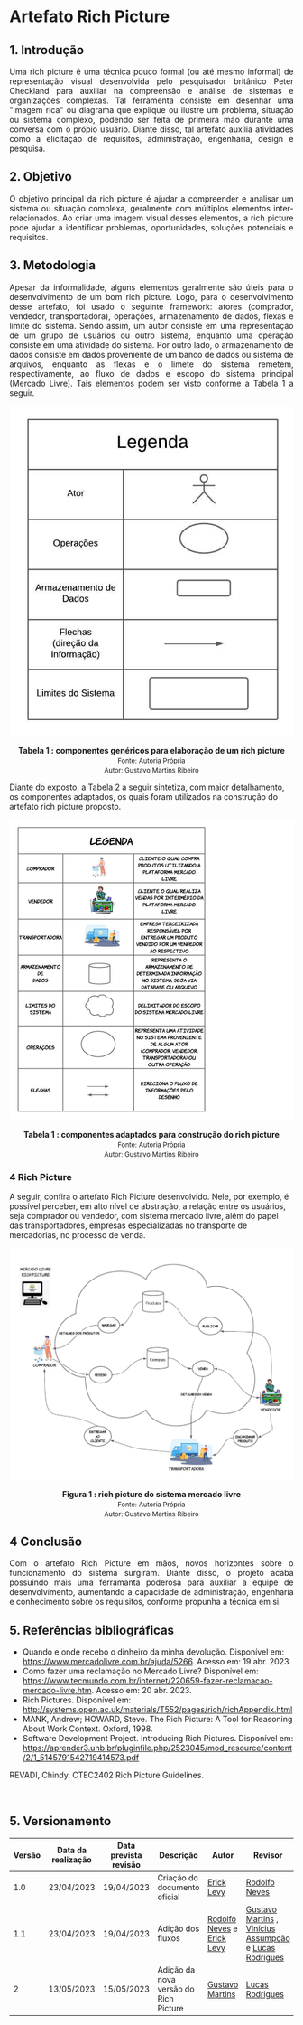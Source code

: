 # Artefato Rich Picture

## 1. Introdução

<p align="justify">
    Uma rich picture é uma técnica pouco formal (ou até mesmo informal) de representação visual desenvolvida pelo pesquisador britânico Peter Checkland para auxiliar na compreensão e análise de sistemas e organizações complexas. Tal ferramenta consiste em desenhar uma "imagem rica" ou diagrama que explique ou ilustre um problema, situação ou sistema complexo, podendo ser feita de primeira mão durante uma conversa com o própio usuário. Diante disso, tal artefato auxilia atividades como a elicitação de requisitos, administração, engenharia, design e pesquisa.
</p>

## 2. Objetivo
<p align="justify">
    O objetivo principal da rich picture é ajudar a compreender e analisar um sistema ou situação complexa, geralmente com múltiplos elementos inter-relacionados. Ao criar uma imagem visual desses elementos, a rich picture pode ajudar a identificar problemas, oportunidades, soluções potenciais e requisitos. 
</p>

## 3. Metodologia
<p align="justify">
    Apesar da informalidade, alguns elementos geralmente são úteis para o desenvolvimento de um bom rich picture. Logo, para o desenvolvimento desse artefato, foi usado o seguinte framework: atores (comprador, vendedor, transportadora), operações, armazenamento de dados, flexas e limite do sistema. Sendo assim, um autor consiste em uma representação de um grupo de usuários ou outro sistema, enquanto uma operação consiste em uma atividade do sistema. Por outro lado, o armazenamento de dados consiste em dados proveniente de um banco de dados ou sistema de arquivos, enquanto as flexas e o limete do sistema remetem, respectivamente, ao fluxo de dados e escopo do sistema principal (Mercado Livre). Tais elementos podem ser visto conforme a Tabela 1 a seguir.
</p>

![Metodologia](../Assets/Metodologia.jpeg)

<figcaption align='center'>
    <b>Tabela 1 : componentes genéricos para elaboração de um rich picture</b>
    <br><small>Fonte: Autoria Própria</small>
    <br><small>Autor: Gustavo Martins Ribeiro</small>
</figcaption>

<p align="justify">
    
    
Diante do exposto, a Tabela 2 a seguir sintetiza, com maior detalhamento, os componentes adaptados, os quais foram utilizados na construção do artefato rich picture proposto.
</p>

![Legenda](../Assets/LegendaRichPicture.jpeg)

<figcaption align='center'>
    <b>Tabela 1 : componentes adaptados para construção do rich picture</b>
    <br><small>Fonte: Autoria Própria</small>
    <br><small>Autor: Gustavo Martins Ribeiro</small>
</figcaption>

### 4 Rich Picture
<p aling = "justify">
    A seguir, confira o artefato Rich Picture desenvolvido. Nele, por exemplo, é possível perceber, em alto nível de abstração, a relação entre os usuários, seja comprador ou vendedor, com sistema mercado livre, além do papel das transportadores, empresas especializadas no transporte de mercadorias, no processo de venda.
</p>

![RichPicture](../Assets/RichPicture_MercadoLivre.jpeg)

<figcaption align='center'>
    <b>Figura 1 : rich picture do sistema mercado livre</b>
    <br><small>Fonte: Autoria Própria</small>
    <br><small>Autor: Gustavo Martins Ribeiro</small>
</figcaption>

## 4 Conclusão
<p align="justify">
    Com o artefato Rich Picture em mãos, novos horizontes sobre o funcionamento do sistema surgiram. Diante disso, o projeto acaba possuindo mais uma ferramanta poderosa para auxiliar a equipe de desenvolvimento, aumentando a capacidade de administração, engenharia e conhecimento sobre os requisitos, conforme propunha a técnica em si.
</p>

## 5. Referências bibliográficas

* Quando e onde recebo o dinheiro da minha devolução. Disponível em: <https://www.mercadolivre.com.br/ajuda/5266>. Acesso em: 19 abr. 2023.
* Como fazer uma reclamação no Mercado Livre? Disponível em: <https://www.tecmundo.com.br/internet/220659-fazer-reclamacao-mercado-livre.htm>. Acesso em: 20 abr. 2023.
* Rich Pictures. Disponível em: <http://systems.open.ac.uk/materials/T552/pages/rich/richAppendix.html> 
* MANK, Andrew; HOWARD, Steve. The Rich Picture: A Tool for Reasoning About Work Context. Oxford, 1998.
* Software Development Project. Introducing Rich Pictures. Disponível em: <https://aprender3.unb.br/pluginfile.php/2523045/mod_resource/content/2/1_5145791542719414573.pdf>



REVADI, Chindy. CTEC2402 Rich Picture Guidelines.

‌ 
## 5. Versionamento

| Versão | Data da realização | Data prevista revisão | Descrição | Autor | Revisor |
|--------|------|------|-----------|-------|---------|
| 1.0    | 23/04/2023 | 19/04/2023 | Criação do documento oficial | [Erick Levy](https://github.com/Ericklevy)   | [Rodolfo Neves](https://github.com/roddas) |
| 1.1    | 23/04/2023 | 19/04/2023 | Adição dos fluxos | [Rodolfo Neves](https://github.com/roddas)  e  [Erick Levy](https://github.com/Ericklevy) | [Gustavo Martins](https://github.com/gustavomartins-github) , [Vinícius Assumpção](https://github.com/viniman27)  e  [Lucas Rodrigues](https://github.com/nickby2)  |
| 2 | 13/05/2023 | 15/05/2023 | Adição da nova versão do Rich Picture | [Gustavo Martins](https://github.com/gustavomartins-github) | [Lucas Rodrigues](https://github.com/nickby2)
